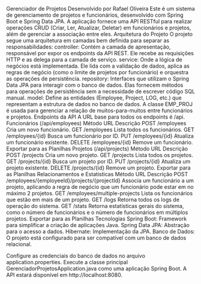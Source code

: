 Gerenciador de Projetos
Desenvolvido por Rafael Oliveira
Este é um sistema de gerenciamento de projetos e funcionários, desenvolvido com Spring Boot e Spring Data JPA. A aplicação fornece uma API RESTful para realizar operações CRUD (Criar, Ler, Atualizar, Deletar) em funcionários e projetos, além de gerenciar a associação entre eles.
Arquitetura do Projeto
O projeto segue uma arquitetura em camadas bem definida para separar as responsabilidades:
controller: Contém a camada de apresentação, responsável por expor os endpoints da API REST. Ele recebe as requisições HTTP e as delega para a camada de serviço.
service: Onde a lógica de negócios está implementada. Ele lida com a validação de dados, aplica as regras de negócio (como o limite de projetos por funcionário) e orquestra as operações de persistência.
repository: Interfaces que utilizam o Spring Data JPA para interagir com o banco de dados. Elas fornecem métodos para operações de persistência sem a necessidade de escrever código SQL manual.
model: Define as entidades (Employee, Project, LOG, etc.) que representam a estrutura de dados no banco de dados. A classe EMP_PROJ é usada para gerenciar a relação de muitos-para-muitos entre funcionários e projetos.
Endpoints da API
A URL base para todos os endpoints é /api.
Funcionários (/api/employees)
Método	URL	Descrição
POST	/employees	Cria um novo funcionário.
GET	/employees	Lista todos os funcionários.
GET	/employees/{id}	Busca um funcionário por ID.
PUT	/employees/{id}	Atualiza um funcionário existente.
DELETE	/employees/{id}	Remove um funcionário.
Exportar para as Planilhas
Projetos (/api/projects)
Método	URL	Descrição
POST	/projects	Cria um novo projeto.
GET	/projects	Lista todos os projetos.
GET	/projects/{id}	Busca um projeto por ID.
PUT	/projects/{id}	Atualiza um projeto existente.
DELETE	/projects/{id}	Remove um projeto.
Exportar para as Planilhas
Relacionamentos e Estatísticas
Método	URL	Descrição
POST	/employees/{employeeId}/projects/{projectId}	Associa um funcionário a um projeto, aplicando a regra de negócio que um funcionário pode estar em no máximo 2 projetos.
GET	/employees/multiple-projects	Lista os funcionários que estão em mais de um projeto.
GET	/logs	Retorna todos os logs de operação do sistema.
GET	/stats	Retorna estatísticas gerais do sistema, como o número de funcionários e o número de funcionários em múltiplos projetos.
Exportar para as Planilhas
Tecnologias
Spring Boot: Framework para simplificar a criação de aplicações Java.
Spring Data JPA: Abstração para o acesso a dados.
Hibernate: Implementação da JPA.
Banco de Dados: O projeto está configurado para ser compatível com um banco de dados relacional.

Configure as credenciais do banco de dados no arquivo application.properties.
Execute a classe principal GerenciadorProjetosApplication.java como uma aplicação Spring Boot.
A API estará disponível em http://localhost:8080.
